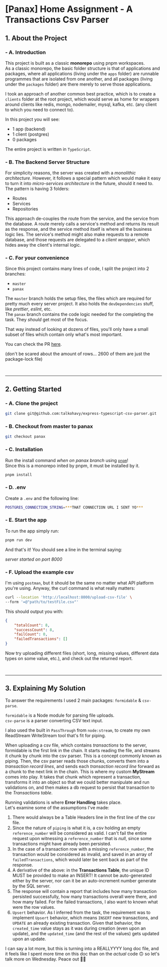 # [Panax] Home Assignment - A Transactions Csv Parser

## 1. About the Project

### - A. Introduction

This project is built as a classic **monorepo** using pnpm workspaces.  
As a classic monorepo, the basic folder structure is that of applications and packages, where all applications (living under the `apps` folder) are runnable programmes that are isolated from one another, and all packages (living under the `packages` folder) are there merely to serve those applications.

I took an approach of another common best practice, which is to create a `clients` folder at the root project, which would serve as home for wrappers around clients like redis, mongo, nodemailer, mysql, kafka, etc. (any client to which you need to connect to).

In this project you will see:

- 1 app (backend)
- 1 client (postgres)
- 0 packages

The entire project is written in `TypeScript`.

### - B. The Backend Server Structure

For simplicity reasons, the server was created with a _monolithic architecture_. However, it follows a special pattern which would make it easy to turn it into _micro-services architecture_ in the future, should it need to.
The pattern is having 3 folders:

- Routes
- Services
- Repositories

This approach de-couples the route from the service, and the service from the database. A route merely calls a service's method and returns its result as the response, and the service method itself is where all the business logic lies. The service's method might also make requests to a remote database, and those requests are delegated to a _client wrapper_, which hides away the client's internal logic.

### - C. For your convenience

Since this project contains many lines of code, I split the project into 2 branches:

- `master`
- `panax`

The `master` branch holds the setup files, the files which are required for pretty much every server project. It also holds the `devDependencies` stuff, like _prettier_, _eslint_, etc.  
The `panax` branch contains the code logic needed for the completing the task. They _should_ get most of the focus.

That way instead of looking at dozens of files, you'll only have a small subset of files which contain only what's most important.

You can check the PR [here](https://github.com/talkohavy/express-typescript-csv-parser/pull/1).

(don't be scared about the amount of rows... 2600 of them are just the package-lock file)

<br/>

---

## 2. Getting Started

### - A. Clone the project

```bash
git clone git@github.com:talkohavy/express-typescript-csv-parser.git
```

### - B. Checkout from master to panax

```bash
git checkout panax
```

### - C. Installation

Run the install command _when on panax branch_ using [`pnpm`](https://pnpm.io/installation)!  
Since this is a monorepo inited by pnpm, it must be installed by it.

```bash
pnpm install
```

### - D. .env

Create a `.env` and the following line:

```bash
POSTGRES_CONNECTION_STRING=***THAT CONNECTION URL I SENT YO***
```

### - E. Start the app

To run the app simply run:

```bash
pnpm run dev
```

And that's it! You should see a line in the terminal saying:

_server started on port 8000_

### - F. Upload the example csv

I'm using `postman`, but it should be the same no matter what API platform you're using. Anyway, the curl command is what really matters:

```bash
curl --location 'http://localhost:8000/upload-csv-file' \
--form '=@"path/to/testFile.csv"'
```

This should output you with:

```json
{
    "totalCount": 8,
    "successCount": 8,
    "failCount": 0,
    "failedTransactions": []
}
```

Now try uploading different files (short, long, missing values, different data types on some value, etc.), and check out the returned report.

<br/>

---

## 3. Explaining My Solution

To answer the requirements I used 2 main packages: `formidable` & `csv-parse`.

`formidable` is a Node module for parsing file uploads.  
`csv-parse` is a parser converting CSV text input.

I also used the built in `PassThrough` from `node:stream`, to create my own ReadStream WriteStream tool that's fit for piping.

When uploading a csv file, which contains _transactions_ to the server, formidable is the first link in the chain. It starts reading the file, and streams it chunk by chunk into the csv parser. This is a concept commonly known as piping. Then, the csv parser reads those chunks, converts them into a _transaction record lines_, and sends each _transaction record line_ forward as a chunk to the next link in the chain. This is where my custom **MyStream** comes into play. It takes that chunk which represent a transaction, transforms it into an object so that we could better manipulate and run validations on, and then makes a db request to persist that transaction to the _Transactions table_.

Running validations is where **Error Handling** takes place.  
Let's examine some of the assumptions I've made:

1. There would always be a Table Headers line in the first line of the csv file.
2. Since the nature of `piping` is what it is, a csv holding an empty `reference_number` will be considered as valid. I can't fail the entire request upon witnessing a `reference_number` that is _null_, since some transactions might have already been persisted.
3. In the case of a transaction row with a missing `reference_number`, the transaction would be considered as invalid, and saved in an array of `failedTransactions`, which would later be sent back as part of the response.
4. A derivative of the above: in the **Transactions Table**, the unique ID MUST be provided to make an INSERT! It cannot be auto-generated either by the server, nor can it be an auto-increment number generate by the SQL server.
5. The response will contain a report that includes how many transaction persisted successfully, how many transactions overall were there, and how many failed. For the failed transactions, I also want to known what were the row values.
6. `Upsert` behavior. As I inferred from the task, the requirement was to implement `Upsert` behavior, which means `INSERT` new transactions, and `UPDATE` an already existing transaction. Given that behavior, the `created_time` value stays as it was during creation (even upon an update), and the `updated_time` (and the rest of the values) gets updated upon an update.

I can say a lot more, but this is turning into a REALLYYYY long doc file, and it feels like I spent more time on this doc than on the _actual_ code 🙃 so let's talk more on Wednesday. Peace out ✌🏼
